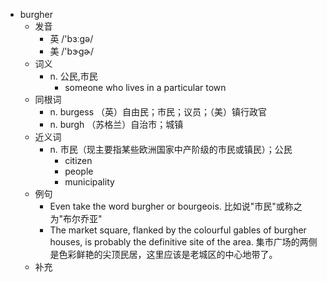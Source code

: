 - burgher
  - 发音
    - 英 /'bɜːgə/
    - 美 /'bɝɡɚ/
  - 词义
    - n. 公民,市民
      - someone who lives in a particular town
  - 同根词
    - n. burgess （英）自由民；市民；议员；（美）镇行政官
    - n. burgh （苏格兰）自治市；城镇
  - 近义词
    - n. 市民（现主要指某些欧洲国家中产阶级的市民或镇民）；公民
      - citizen
      - people
      - municipality
  - 例句
    - Even take the word burgher or bourgeois. 比如说"市民"或称之为"布尔乔亚"
    - The market square, flanked by the colourful gables of burgher houses, is probably the definitive site of the area. 集市广场的两侧是色彩鲜艳的尖顶民居，这里应该是老城区的中心地带了。
  - 补充